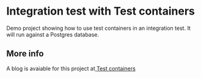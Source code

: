 # Integration test with Test containers
Demo project showing how to use test containers in an integration test. It will run against a Postgres database.

## More info
A blog is avaiable for this project at[ Test containers ](https://ilovecoding.nl/testcontainers-integration-testing-at-its-best)
